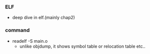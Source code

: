 ### ELF
* deep dive in elf.(mainly chap2)

### command
* readelf -S main.o
  * unlike objdump, it shows symbol table or relocation table etc..
